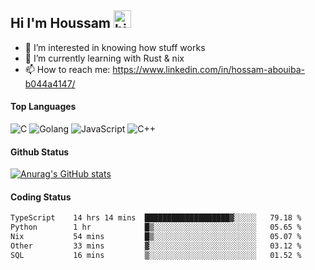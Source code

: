 ## Hi I'm Houssam <img src="https://user-images.githubusercontent.com/1303154/88677602-1635ba80-d120-11ea-84d8-d263ba5fc3c0.gif" width="28px" alt="hi">

- 👀 I’m interested in knowing how stuff works
- 🔭 I’m currently learning with Rust & nix
- 📫 How to reach me: https://www.linkedin.com/in/hossam-abouiba-b044a4147/

#### Top Languages

![C](https://img.shields.io/badge/c-%2300599C.svg?style=for-the-badge&logo=c&logoColor=white)
![Golang](https://img.shields.io/badge/go-blue?style=for-the-badge&logo=Goland)
![JavaScript](https://img.shields.io/badge/javascript-%23323330.svg?style=for-the-badge&logo=javascript&logoColor=%23F7DF1E)
![C++](https://img.shields.io/badge/C%2B%2B-blue?style=for-the-badge&logo=C%2B%2B)


#### Github Status
[![Anurag's GitHub stats](https://github-readme-stats.vercel.app/api?username=0xhoussam&theme=tokyonight)](https://github.com/anuraghazra/github-readme-stats)

#### Coding Status
<!--START_SECTION:waka-->

```txt
TypeScript    14 hrs 14 mins  ███████████████████▓░░░░░   79.18 %
Python        1 hr            █▒░░░░░░░░░░░░░░░░░░░░░░░   05.65 %
Nix           54 mins         █▒░░░░░░░░░░░░░░░░░░░░░░░   05.07 %
Other         33 mins         ▓░░░░░░░░░░░░░░░░░░░░░░░░   03.12 %
SQL           16 mins         ▒░░░░░░░░░░░░░░░░░░░░░░░░   01.52 %
```

<!--END_SECTION:waka-->
